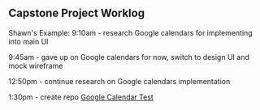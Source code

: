 ## Capstone Project Worklog

Shawn's Example:
 9:10am - research Google calendars for implementing into main UI

 9:45am - gave up on Google calendars for now, switch to design UI and mock wireframe 

 12:50pm - continue research on Google calendars implementation

 1:30pm - create repo [Google Calendar Test](#)